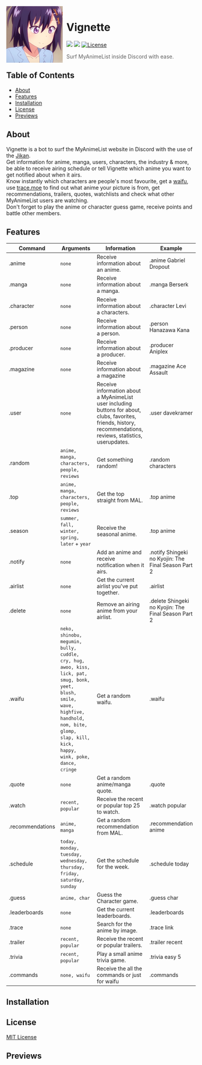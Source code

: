 <img width="150" height="150" align="left" style="float: left; margin: 0 10px 0 0;" alt="Vignette" src="https://github.com/dave-kramer/vignette/blob/main/previews/vignetteimg.png?size=1024"> 

# Vignette 

[![](https://img.shields.io/badge/discord.py-v1.7.3-blue.svg?logo=npm)](https://github.com/Rapptz/discord.py)
[![](https://img.shields.io/badge/discord_components-v2.1.2-blue.svg?logo=npm)](https://github.com/kiki7000/discord.py-components)
[![License](https://img.shields.io/github/license/dave-kramer/atlasboy)](https://github.com/dave-kramer/vignette/blob/main/LICENSE)

> Surf MyAnimeList inside Discord with ease.


## Table of Contents

- [About](#About)
- [Features](#features)
- [Installation](#installation)
- [License](#license)
- [Previews](#previews)

## About
Vignette is a bot to surf the MyAnimeList website in Discord with the use of the [Jikan](https://github.com/jikan-me/jikan-rest).  
Get information for anime, manga, users, characters, the industry & more, be able to receive airing schedule or tell Vignette which anime you want to
get notified about when it airs.  
Know instantly which characters are people's most favourite, get a [waifu](https://waifu.pics/), use [trace.moe](https://trace.moe/) to find out what anime your picture is from, get recommendations, trailers, quotes, watchlists and check what other MyAnimeList users are watching.  
Don't forget to play the anime or character guess game, receive points and battle other members.  

## Features
| Command | Arguments | Information | Example |
| ------------- | ------------- | ------------- | ------------- |
| .anime | `none` | Receive information about an anime.  | .anime Gabriel Dropout |
| .manga  | `none` | Receive information about a manga.  | .manga Berserk |
| .character  | `none` | Receive information about a characters.  | .character Levi |
| .person | `none` | Receive information about a person.  | .person Hanazawa Kana |
| .producer  | `none` | Receive information about a producer. | .producer Aniplex |
| .magazine  | `none` | Receive information about a magazine | .magazine Ace Assault |
| .user  | `none` | Receive information about a MyAnimeList user including buttons for about, clubs, favorites, friends, history, recommendations, reviews, statistics, userupdates. | .user davekramer |
| .random  | `anime, manga, characters, people, reviews` | Get something random! | .random characters |
| .top  | `anime, manga, characters, people, reviews` | Get the top straight from MAL. | .top anime |
| .season  | `summer, fall, winter, spring, later` + `year` | Receive the seasonal anime. | .top anime |
| .notify  | `none` | Add an anime and receive notification when it airs. | .notify Shingeki no Kyojin: The Final Season Part 2 |
| .airlist  | `none` | Get the current airlist you've put together. | .airlist |
| .delete  | `none` | Remove an airing anime from your airlist. | .delete Shingeki no Kyojin: The Final Season Part 2 |
| .waifu  | `neko, shinobu, megumin, bully, cuddle, cry, hug, awoo, kiss, lick, pat, smug, bonk, yeet, blush, smile, wave, highfive, handhold, nom, bite, glomp, slap, kill, kick, happy, wink, poke, dance, cringe` | Get a random waifu. | .waifu |
| .quote  | `none` | Get a random anime/manga quote. | .quote |
| .watch  | `recent, popular` | Receive the recent or popular top 25 to watch. | .watch popular |
| .recommendations  | `anime, manga` | Get a random recommendation from MAL. | .recommendation anime |
| .schedule  | `today, monday, tuesday, wednesday, thursday, friday, saturday, sunday` | Get the schedule for the week. | .schedule today |
| .guess  | `anime, char` | Guess the Character game. | .guess char |
| .leaderboards  | `none` | Get the current leaderboards. | .leaderboards |
| .trace  | `none` | Search for the anime by image. | .trace link |
| .trailer  | `recent, popular` | Receive the recent or popular trailers. | .trailer recent |
| .trivia  | `recent, popular` | Play a small anime trivia game. | .trivia easy 5 |
| .commands  | `none, waifu` | Receive the all the commands or just for waifu | .commands |


## Installation

## License
[MIT License](https://github.com/dave-kramer/vignette/blob/main/README.md)

## Previews
